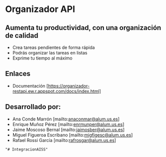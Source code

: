 # Organizador API

## Aumenta tu productividad, con una organización de calidad

 - Crea tareas pendientes de forma rápida
 - Podrás organizar las tareas en listas
 - Exprime tu tiempo al máximo

## Enlaces
 - Documentación [https://organizador-restapi.ew.r.appspot.com/docs/index.html]

## Desarrollado por:
 - Ana Conde Marrón [mailto:anaconmar@alum.us.es]
 - Enrique Muñoz Pérez [mailto:enrmunper@alum.us.es]
 - Jaime Moscoso Bernal [mailto:jaimosber@alum.us.es]
 - Miguel Figueroa Escribano [mailto:migfigesc@alum.us.es]
 - Rafael Rossi García [mailto:rafrosgar@alum.us.es]

```
"# IntegracionAISS" 
